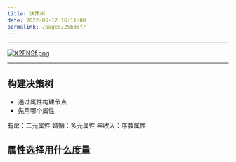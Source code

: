 ```yaml
---
title: 决策树
date: 2022-06-12 16:11:00
permalink: /pages/25b3cf/
---
```



---
[![X2FNSf.png](https://s1.ax1x.com/2022/06/12/X2FNSf.png)](https://imgtu.com/i/X2FNSf)

---

## 构建决策树
- 通过属性构建节点
- 先用哪个属性


有房：二元属性
婚姻：多元属性
年收入：序数属性

## 属性选择用什么度量
